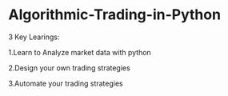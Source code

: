 # Algorithmic-Trading-in-Python

 3 Key Learings:
	
  1.Learn to Analyze market data with python
	
  2.Design your own trading strategies
	
  3.Automate your trading strategies
